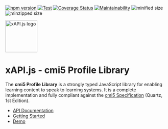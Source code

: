 <!-- prettier-ignore -->
[![npm version](https://img.shields.io/npm/v/@xapi/cmi5.svg)](https://www.npmjs.com/package/@xapi/cmi5) [![Test](https://github.com/xapijs/cmi5/workflows/Test/badge.svg)](https://github.com/xapijs/cmi5/actions/workflows/test.yaml) [![Coverage Status](https://coveralls.io/repos/github/xapijs/cmi5/badge.svg?branch=master)](https://coveralls.io/github/xapijs/cmi5?branch=master) [![Maintainability](https://api.codeclimate.com/v1/badges/48c8a3701e85d459d718/maintainability)](https://codeclimate.com/github/xapijs/cmi5/maintainability) ![minified size](https://img.shields.io/bundlephobia/min/@xapi/cmi5) ![minzipped size](https://img.shields.io/bundlephobia/minzip/@xapi/cmi5)

[<img width="100" src="https://avatars3.githubusercontent.com/u/65084607?s=200&v=4" alt="xAPI.js logo">](https://www.xapijs.dev)

# xAPI.js - cmi5 Profile Library

The **cmi5 Profile Library** is a strongly typed JavaScript library for enabling learning content to speak to learning systems. It is a complete implementation and fully compliant against the [cmi5 Specification](https://github.com/AICC/CMI-5_Spec_Current) (Quartz, 1st Edition).

- [API Documentation](https://www.xapijs.dev/cmi5-profile-library/cmi5-class)
- [Getting Started](https://www.xapijs.dev/cmi5-profile-library/getting-started)
- [Demo](https://github.com/xapijs/cmi5-demo)
